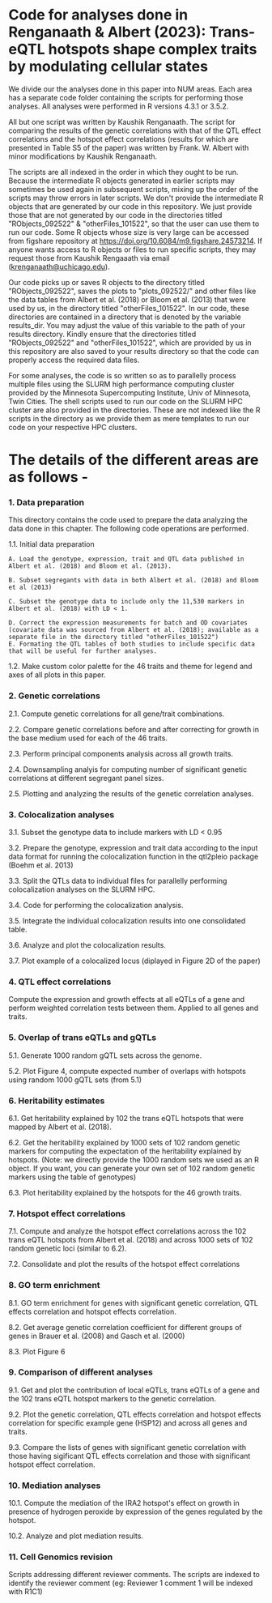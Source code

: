 # Code for analyses done in Renganaath & Albert (2023): Trans-eQTL hotspots shape complex traits by modulating cellular states

We divide our the analyses done in this paper into NUM areas. Each area has a separate code folder containing the scripts for performing those analyses. All analyses were performed in R versions 4.3.1 or 3.5.2. 

All but one script was written by Kaushik Renganaath. The script for comparing the results of the genetic correlations with that of the QTL effect correlations and the hotspot effect correlations (results for which are presented in Table S5 of the paper) was written by Frank. W. Albert with minor modifications by Kaushik Renganaath.

The scripts are all indexed in the order in which they ought to be run. Because the intermediate R objects generated in earlier scripts may sometimes be used again in subsequent scripts, mixing up the order of the scripts may throw errors in later scripts. We don't provide the intermediate R objects that are generated by our code in this repository. We just provide those that are not generated by our code in the directories titled "RObjects_092522" & "otherFiles_101522", so that the user can use them to run our code. Some R objects whose size is very large can be accessed from figshare repository at https://doi.org/10.6084/m9.figshare.24573214. If anyone wants access to R objects or files to run specific scripts, they may request those from Kaushik Rengaaath via email (krenganaath@uchicago.edu).

Our code picks up or saves R objects to the directory titled "RObjects_092522", saves the plots to "plots_092522/" and other files like the data tables from Albert et al. (2018) or Bloom et al. (2013) that were used by us, in the directory titled "otherFiles_101522". In our code, these directories are contained in a directory that is denoted by the variable results_dir. You may adjust the value of this variable to the path of your results directory. Kindly ensure that the directories titled "RObjects_092522" and "otherFiles_101522", which are provided by us in this repository are also saved to your results directory so that the code can properly access the required data files. 

For some analyses, the code is so written so as to parallelly process multiple files using the SLURM high performance computing cluster provided by the Minnesota Supercomputing Institute, Univ of Minnesota, Twin Cities. The shell scripts used to run our code on the SLURM HPC cluster are also provided in the directories. These are not indexed like the R scripts in the directory as we provide them as mere templates to run our code on your respective HPC clusters.

# The details of the different areas are as follows -

### 1. Data preparation
This directory contains the code used to prepare the data analyzing the data done in this chapter. The following code operations are performed.

1.1. Initial data preparation

	A. Load the genotype, expression, trait and QTL data published in Albert et al. (2018) and Bloom et al. (2013).

	B. Subset segregants with data in both Albert et al. (2018) and Bloom et al (2013)

	C. Subset the genotype data to include only the 11,530 markers in Albert et al. (2018) with LD < 1.

	D. Correct the expression measurements for batch and OD covariates (covariate data was sourced from Albert et al. (2018); available as a separate file in the directory titled "otherFiles_101522")
	E. Formating the QTL tables of both studies to include specific data that will be useful for further analyses.


1.2. Make custom color palette for the 46 traits and theme for legend and axes of all plots in this paper.

### 2. Genetic correlations
2.1. Compute genetic correlations for all gene/trait combinations.

2.2. Compare genetic correlations before and after correcting for growth in the base medium used for each of the 46 traits.

2.3. Perform principal components analysis across all growth traits.

2.4. Downsampling analyis for computing number of significant genetic correlations at different segregant panel sizes.

2.5. Plotting and analyzing the results of the genetic correlation analyses.

### 3. Colocalization analyses
3.1. Subset the genotype data to include markers with LD < 0.95

3.2. Prepare the genotype, expression and trait data according to the input data format for running the colocalization function in the qtl2pleio package (Boehm et al. 2013)

3.3. Split the QTLs data to individual files for parallelly performing colocalization analyses on the SLURM HPC.

3.4. Code for performing the colocalization analysis.

3.5. Integrate the individual colocalization results into one consolidated table.

3.6. Analyze and plot the colocalization results.

3.7. Plot example of a colocalized locus (diplayed in Figure 2D of the paper)

### 4. QTL effect correlations
Compute the expression and growth effects at all eQTLs of a gene and perform weighted correlation tests between them. Applied to all genes and traits.

### 5. Overlap of trans eQTLs and gQTLs
5.1. Generate 1000 random gQTL sets across the genome.

5.2. Plot Figure 4, compute expected number of overlaps with hotspots using random 1000 gQTL sets (from 5.1)

### 6. Heritability estimates
6.1. Get heritability explained by 102 the trans eQTL hotspots that were mapped by Albert et al. (2018).

6.2. Get the heritability explained by 1000 sets of 102 random genetic markers for computing the expectation of the heritability explained by hotspots. (Note: we directly provide the 1000 random sets we used as an R object. If you want, you can generate your own set of 102 random genetic markers using the table of genotypes)

6.3. Plot heritability explained by the hotspots for the 46 growth traits.

### 7. Hotspot effect correlations
7.1. Compute and analyze the hotspot effect correlations across the 102 trans eQTL hotspots from Albert et al. (2018) and across 1000 sets of 102 random genetic loci (similar to 6.2).

7.2. Consolidate and plot the results of the hotspot effect correlations

### 8. GO term enrichment
8.1. GO term enrichment for genes with significant genetic correlation, QTL effects correlation and hotspot effects correlation.

8.2. Get average genetic correlation coefficient for different groups of genes in Brauer et al. (2008) and Gasch et al. (2000)

8.3. Plot Figure 6

### 9. Comparison of different analyses
9.1. Get and plot the contribution of local eQTLs, trans eQTLs of a gene and the 102 trans eQTL hotspot markers to the genetic correlation.

9.2. Plot the genetic correlation, QTL effects correlation and hotspot effects correlation for specific example gene (HSP12) and across all genes and traits.

9.3. Compare the lists of genes with significant genetic correlation with those having sigificant QTL effects correlation and those with significant hotspot effect correlation.

### 10. Mediation analyses
10.1. Compute the mediation of the IRA2 hotspot's effect on growth in presence of hydrogen peroxide by expression of the genes regulated by the hotspot.

10.2. Analyze and plot mediation results.

### 11. Cell Genomics revision
Scripts addressing different reviewer comments. The scripts are indexed to identify the reviewer comment (eg: Reviewer 1 comment 1 will be indexed with R1C1)




